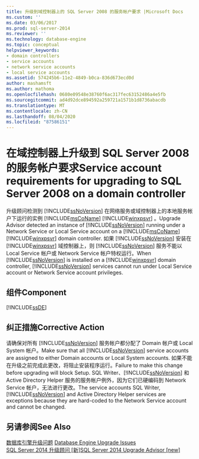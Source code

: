 ```yaml
---
title: 升级到域控制器上的 SQL Server 2008 的服务帐户要求 |Microsoft Docs
ms.custom: ''
ms.date: 03/06/2017
ms.prod: sql-server-2014
ms.reviewer: ''
ms.technology: database-engine
ms.topic: conceptual
helpviewer_keywords:
- domain controllers
- service accounts
- network service accounts
- local service accounts
ms.assetid: 574245b6-11e2-4849-b0ca-836d673ecd0d
author: mashamsft
ms.author: mathoma
ms.openlocfilehash: 0680e09548e38760f6ac317fec63152486a4e5fb
ms.sourcegitcommit: ad4d92dce894592a259721a1571b1d8736abacdb
ms.translationtype: MT
ms.contentlocale: zh-CN
ms.lasthandoff: 08/04/2020
ms.locfileid: "87586151"
---
```

# <a name="service-account-requirements-for-upgrading-to-sql-server-2008-on-a-domain-controller"></a><span data-ttu-id="2c102-102">在域控制器上升级到 SQL Server 2008 的服务帐户要求</span><span class="sxs-lookup"><span data-stu-id="2c102-102">Service account requirements for upgrading to SQL Server 2008 on a domain controller</span></span>
  <span data-ttu-id="2c102-103">升级顾问检测到 [!INCLUDE[ssNoVersion](../../includes/ssnoversion-md.md)] 在网络服务或域控制器上的本地服务帐户下运行的实例 [!INCLUDE[msCoName](../../includes/msconame-md.md)] [!INCLUDE[winxpsvr](../../includes/winxpsvr-md.md)] 。</span><span class="sxs-lookup"><span data-stu-id="2c102-103">Upgrade Advisor detected an instance of [!INCLUDE[ssNoVersion](../../includes/ssnoversion-md.md)] running under a Network Service or Local Service account on a [!INCLUDE[msCoName](../../includes/msconame-md.md)][!INCLUDE[winxpsvr](../../includes/winxpsvr-md.md)] domain controller.</span></span> <span data-ttu-id="2c102-104">如果 [!INCLUDE[ssNoVersion](../../includes/ssnoversion-md.md)] 安装在 [!INCLUDE[winxpsvr](../../includes/winxpsvr-md.md)] 域控制器上，则 [!INCLUDE[ssNoVersion](../../includes/ssnoversion-md.md)] 服务不能以 Local Service 帐户或 Network Service 帐户特权运行。</span><span class="sxs-lookup"><span data-stu-id="2c102-104">When [!INCLUDE[ssNoVersion](../../includes/ssnoversion-md.md)] is installed on a [!INCLUDE[winxpsvr](../../includes/winxpsvr-md.md)] domain controller, [!INCLUDE[ssNoVersion](../../includes/ssnoversion-md.md)] services cannot run under Local Service account or Network Service account privileges.</span></span>  
  
## <a name="component"></a><span data-ttu-id="2c102-105">组件</span><span class="sxs-lookup"><span data-stu-id="2c102-105">Component</span></span>  
 [!INCLUDE[ssDE](../../includes/ssde-md.md)]  
  
## <a name="corrective-action"></a><span data-ttu-id="2c102-106">纠正措施</span><span class="sxs-lookup"><span data-stu-id="2c102-106">Corrective Action</span></span>  
 <span data-ttu-id="2c102-107">请确保对所有 [!INCLUDE[ssNoVersion](../../includes/ssnoversion-md.md)] 服务帐户都分配了 Domain 帐户或 Local System 帐户。</span><span class="sxs-lookup"><span data-stu-id="2c102-107">Make sure that all [!INCLUDE[ssNoVersion](../../includes/ssnoversion-md.md)] service accounts are assigned to either Domain accounts or Local System accounts.</span></span> <span data-ttu-id="2c102-108">如果不能在升级之前完成此更改，将阻止安装程序运行。</span><span class="sxs-lookup"><span data-stu-id="2c102-108">Failure to make this change before upgrading will block Setup.</span></span> <span data-ttu-id="2c102-109">SQL Writer、[!INCLUDE[ssNoVersion](../../includes/ssnoversion-md.md)] 和 Active Directory Helper 服务的服务帐户例外，因为它们已硬编码到 Network Service 帐户，无法进行更改。</span><span class="sxs-lookup"><span data-stu-id="2c102-109">The service accounts SQL Writer, [!INCLUDE[ssNoVersion](../../includes/ssnoversion-md.md)] and Active Directory Helper services are exceptions because they are hard-coded to the Network Service account and cannot be changed.</span></span>  
  
## <a name="see-also"></a><span data-ttu-id="2c102-110">另请参阅</span><span class="sxs-lookup"><span data-stu-id="2c102-110">See Also</span></span>  
 <span data-ttu-id="2c102-111">[数据库引擎升级问题](../../../2014/sql-server/install/database-engine-upgrade-issues.md) </span><span class="sxs-lookup"><span data-stu-id="2c102-111">[Database Engine Upgrade Issues](../../../2014/sql-server/install/database-engine-upgrade-issues.md) </span></span>  
 [<span data-ttu-id="2c102-112">SQL Server 2014 升级顾问 &#91;新&#93;</span><span class="sxs-lookup"><span data-stu-id="2c102-112">SQL Server 2014 Upgrade Advisor &#91;new&#93;</span></span>](sql-server-2014-upgrade-advisor.md)  
  
  

